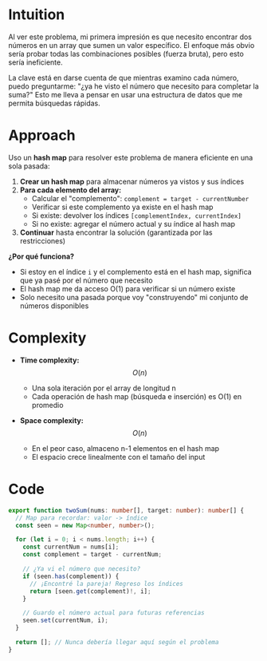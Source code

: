 # Intuition

Al ver este problema, mi primera impresión es que necesito encontrar dos números en un array que sumen un valor específico. El enfoque más obvio sería probar todas las combinaciones posibles (fuerza bruta), pero esto sería ineficiente.

La clave está en darse cuenta de que mientras examino cada número, puedo preguntarme: "¿ya he visto el número que necesito para completar la suma?" Esto me lleva a pensar en usar una estructura de datos que me permita búsquedas rápidas.

# Approach

Uso un **hash map** para resolver este problema de manera eficiente en una sola pasada:

1. **Crear un hash map** para almacenar números ya vistos y sus índices
2. **Para cada elemento del array:**
   - Calcular el "complemento": `complement = target - currentNumber`
   - Verificar si este complemento ya existe en el hash map
   - Si existe: devolver los índices `[complementIndex, currentIndex]`
   - Si no existe: agregar el número actual y su índice al hash map
3. **Continuar** hasta encontrar la solución (garantizada por las restricciones)

**¿Por qué funciona?**

- Si estoy en el índice `i` y el complemento está en el hash map, significa que ya pasé por el número que necesito
- El hash map me da acceso O(1) para verificar si un número existe
- Solo necesito una pasada porque voy "construyendo" mi conjunto de números disponibles

# Complexity

- **Time complexity:** $$O(n)$$

  - Una sola iteración por el array de longitud n
  - Cada operación de hash map (búsqueda e inserción) es O(1) en promedio

- **Space complexity:** $$O(n)$$
  - En el peor caso, almaceno n-1 elementos en el hash map
  - El espacio crece linealmente con el tamaño del input

# Code

```typescript
export function twoSum(nums: number[], target: number): number[] {
  // Map para recordar: valor -> índice
  const seen = new Map<number, number>();

  for (let i = 0; i < nums.length; i++) {
    const currentNum = nums[i];
    const complement = target - currentNum;

    // ¿Ya vi el número que necesito?
    if (seen.has(complement)) {
      // ¡Encontré la pareja! Regreso los índices
      return [seen.get(complement)!, i];
    }

    // Guardo el número actual para futuras referencias
    seen.set(currentNum, i);
  }

  return []; // Nunca debería llegar aquí según el problema
}
```
